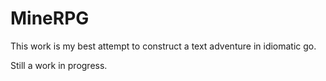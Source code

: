 # MineRPG

This work is my best attempt to construct a text adventure in idiomatic go.

Still a work in progress.